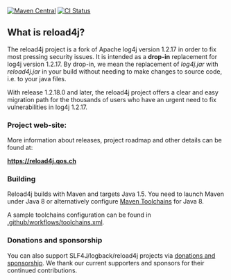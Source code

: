 
[![Maven Central](https://maven-badges.herokuapp.com/maven-central/ch.qos.reload4j/reload4j/badge.svg)](https://maven-badges.herokuapp.com/maven-central/ch.qos.reload4j/reload4j)
[![CI Status](https://github.com/qos-ch/reload4j/workflows/CI/badge.svg?branch=master)](https://github.com/qos-ch/reload4j/actions?query=branch%3Amaster)

## What is reload4j?

The reload4j project is a fork of Apache log4j version 1.2.17 in order 
to fix most pressing security issues. It is intended as a 
__drop-in__ replacement for log4j version 1.2.17. By drop-in, we mean 
the replacement of  _log4j.jar_ with _reload4j.jar_ in your build without 
needing to make changes to source code, i.e. to your java files.

With release 1.2.18.0 and later, the reload4j project offers a clear and
easy migration path for the thousands of users who have an 
urgent need to fix vulnerabilities in log4j 1.2.17.

### Project web-site:  

More information about releases, project roadmap and other details can be found at:

**https://reload4j.qos.ch**

### Building

<!-- building is closely related to source code so should be left here -->
<!-- any changes here should be reflected in the reload4j website as well -->

Reload4j builds with Maven and targets Java 1.5. You need to launch Maven under Java 8 or alternatively configure [Maven Toolchains](https://maven.apache.org/guides/mini/guide-using-toolchains.html) for Java 8.

A sample toolchains configuration can be found in [.github/workflows/toolchains.xml](.github/workflows/toolchains.xml).

### Donations and sponsorship

You can also support SLF4J/logback/reload4j projects 
via [donations and sponsorship](https://github.com/sponsors/qos-ch?o=esb). 
We thank our current supporters and sponsors for their continued contributions.
